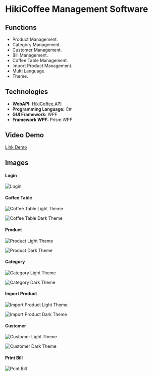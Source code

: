 # HikiCoffee Management Software



## Functions

* Product Management.
* Category Management.
* Customer Management.
* Bill Management.
* Coffee Table Management.
* Import Product Management.
* Multi Language.
* Theme.

## Technologies

* **WebAPI:** [HikiCoffee.API](https://github.com/quangbdhz/HikiCoffee.API)
* **Programming Language:** C#
* **GUI Framework:** WPF
* **Framework WPF:** Prism WPF

## Video Demo

[Link Demo](https://www.youtube.com/watch?v=LvtGNmnr-1g)

## Images

#### Login

![Login](https://user-images.githubusercontent.com/81171112/176134910-ac40a441-a5c4-4e71-9e16-a71f74f84d2e.jpg)

#### Coffee Table

![Coffee Table Light Theme](https://user-images.githubusercontent.com/81171112/176134913-2ec724c8-8f88-4b3d-959d-535eb36bd1fe.jpg)

![Coffee Table Dark Theme](https://user-images.githubusercontent.com/81171112/176134918-de815b4c-8164-4cf8-9456-e2f923ac7cde.jpg)

#### Product

![Product Light Theme](https://user-images.githubusercontent.com/81171112/176134922-1aa0eca9-5ff2-4d77-9be5-be926b001661.jpg)

![Product Dark Theme](https://user-images.githubusercontent.com/81171112/176134927-fcd04c4f-facc-4ec3-bc9e-a08b6229682e.jpg)

#### Category

![Category Light Theme](https://user-images.githubusercontent.com/81171112/176134959-5ddcc918-6e4a-4887-8845-669249b8ad05.jpg)

![Category Dark Theme](https://user-images.githubusercontent.com/81171112/176134941-ac197b78-9e29-4d00-9af8-7d43df0b1ef4.jpg)

#### Import Product

![Import Product Light Theme](https://user-images.githubusercontent.com/81171112/176134897-00a26316-c51f-4cb5-a5ff-963259b700d5.jpg)

![Import Product Dark Theme](https://user-images.githubusercontent.com/81171112/176134931-0fd86960-673a-48cc-9c5c-e75d452b210c.jpg)

#### Customer

![Customer Light Theme](https://user-images.githubusercontent.com/81171112/176134897-00a26316-c51f-4cb5-a5ff-963259b700d5.jpg)

![Customer Dark Theme](https://user-images.githubusercontent.com/81171112/176134938-7be12225-7705-425e-9f92-4458e32f9337.jpg)

#### Print Bill

![Print Bill](https://user-images.githubusercontent.com/81171112/176134905-7357b610-259c-428b-b742-7eeea7c9ebe7.PNG)
